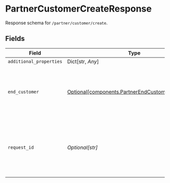 # PartnerCustomerCreateResponse

Response schema for `/partner/customer/create`.


## Fields

| Field                                                                                                                                       | Type                                                                                                                                        | Required                                                                                                                                    | Description                                                                                                                                 |
| ------------------------------------------------------------------------------------------------------------------------------------------- | ------------------------------------------------------------------------------------------------------------------------------------------- | ------------------------------------------------------------------------------------------------------------------------------------------- | ------------------------------------------------------------------------------------------------------------------------------------------- |
| `additional_properties`                                                                                                                     | Dict[str, *Any*]                                                                                                                            | :heavy_minus_sign:                                                                                                                          | N/A                                                                                                                                         |
| `end_customer`                                                                                                                              | [Optional[components.PartnerEndCustomerWithSecrets]](../../models/shared/partnerendcustomerwithsecrets.md)                                  | :heavy_minus_sign:                                                                                                                          | The details for the newly created end customer, including secrets for non-Production environments.                                          |
| `request_id`                                                                                                                                | *Optional[str]*                                                                                                                             | :heavy_minus_sign:                                                                                                                          | A unique identifier for the request, which can be used for troubleshooting. This identifier, like all Plaid identifiers, is case sensitive. |